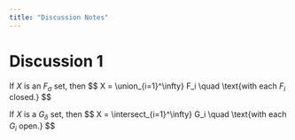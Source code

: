 ```yaml
---
title: "Discussion Notes"
---
```


# Discussion 1

If $X$ is an $F_\sigma$ set, then
$$
X = \union_{i=1}^\infty} F_i \quad \text{with each $F_i$ closed.}
$$

If $X$ is a $G_\delta$ set, then
$$
X = \intersect_{i=1}^\infty} G_i \quad \text{with each $G_i$ open.}
$$


